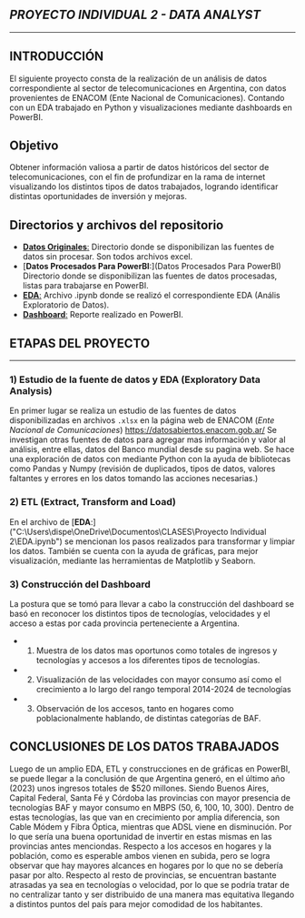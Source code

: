 ## **_PROYECTO INDIVIDUAL 2 - DATA ANALYST_**

---

## **INTRODUCCIÓN**

El siguiente proyecto consta de la realización de un análisis de datos correspondiente al sector de telecomunicaciones en Argentina, con datos provenientes de ENACOM (Ente Nacional de Comunicaciones). Contando con un EDA trabajado en Python y visualizaciones mediante dashboards en PowerBI.

## **Objetivo**

Obtener información valiosa a partir de datos históricos del sector de telecomunicaciones, con el fin de profundizar en la rama de internet visualizando los distintos tipos de datos trabajados, logrando identificar distintas oportunidades de inversión y mejoras.

## **Directorios y archivos del repositorio**

- [**Datos Originales**:](Datos) Directorio donde se disponibilizan las fuentes de datos sin procesar. Son todos archivos excel.
- [**Datos Procesados Para PowerBI**:](Datos Procesados Para PowerBI) Directorio donde se disponibilizan las fuentes de datos procesadas, listas para trabajarse en 
  PowerBI.
- [**EDA**:](EDA.ipynb) Archivo .ipynb donde se realizó el correspondiente EDA (Anális Exploratorio de Datos).
- [**Dashboard**:](PowerBI_ProyectoIndividual2.pbix) Reporte realizado en PowerBI.

## **ETAPAS DEL PROYECTO**

---

### **1) Estudio de la fuente de datos y EDA (Exploratory Data Analysis)**

En primer lugar se realiza un estudio de las fuentes de datos disponibilizadas en archivos `.xlsx` en la página web de ENACOM (_Ente Nacional de Comunicaciones_) https://datosabiertos.enacom.gob.ar/
Se investigan otras fuentes de datos para agregar mas información y valor al análisis, entre ellas, datos del Banco mundial desde su pagina web.
Se hace una exploración de datos con mediante Python con la ayuda de bibliotecas como Pandas y Numpy (revisión de duplicados, tipos de datos, valores faltantes y errores en los datos tomando las acciones necesarias.)

### **2) ETL (Extract, Transform and Load)**

En el archivo de [**EDA**:]("C:\Users\dispe\OneDrive\Documentos\CLASES\Proyecto Individual 2\EDA.ipynb") se mencionan los pasos realizados para transformar y limpiar los datos. También se cuenta con la ayuda de gráficas, para mejor visualización, mediante las herramientas de Matplotlib y Seaborn.

### **3) Construcción del Dashboard**

La postura que se tomó para llevar a cabo la construcción del dashboard se basó en reconocer los distintos tipos de tecnologías, velocidades y el acceso a estas por cada provincia perteneciente a Argentina.

- 1) Muestra de los datos mas oportunos como totales de ingresos y tecnologías y accesos a los diferentes tipos de tecnologías.
- 2) Visualización de las velocidades con mayor consumo así como el crecimiento a lo largo del rango temporal 2014-2024 de tecnologías
- 3) Observación de los accesos, tanto en hogares como poblacionalmente hablando, de distintas categorías de BAF.

## **CONCLUSIONES DE LOS DATOS TRABAJADOS**

Luego de un amplio EDA, ETL y construcciones en de gráficas en PowerBI, se puede llegar a la conclusión de que Argentina generó, en el último año (2023) unos ingresos totales de $520 millones. Siendo Buenos Aires, Capital Federal, Santa Fé y Córdoba las provincias con mayor presencia de tecnologías BAF y mayor consumo en MBPS (50, 6, 100, 10, 300). 
Dentro de estas tecnologías, las que van en crecimiento por amplia diferencia, son Cable Módem y Fibra Óptica, mientras que ADSL viene en disminución. Por lo que sería una buena oportunidad de invertir en estas mismas en las provincias antes menciondas.
Respecto a los accesos en hogares y la población, como es esperable ambos vienen en subida, pero se logra observar que hay mayores alcances en hogares por lo que no se debería pasar por alto. 
Respecto al resto de provincias, se encuentran bastante atrasadas ya sea en tecnologías o velocidad, por lo que se podría tratar de no centralizar tanto y ser distribuido de una manera mas equitativa llegando a distintos puntos del país para mejor comodidad de los habitantes.
